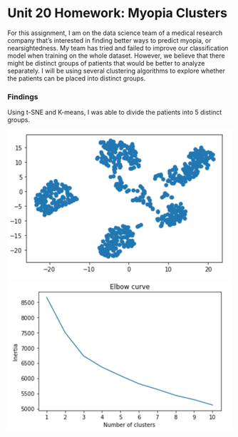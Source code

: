 # Unit 20 Homework: Myopia Clusters

For this assignment, I am on the data science team of a medical research company that’s interested in finding better ways to predict myopia, or nearsightedness. My team has tried and failed to improve our classification model when training on the whole dataset. However, we believe that there might be distinct groups of patients that would be better to analyze separately. I will be using several clustering algorithms to explore whether the patients can be placed into distinct groups. 

### Findings 
Using t-SNE and K-means, I was able to divide the patients into 5 distinct groups.

![](Resources/t-SNE%20visualization.png)
![](Resources/elbow%20curve%20visualization.png)
